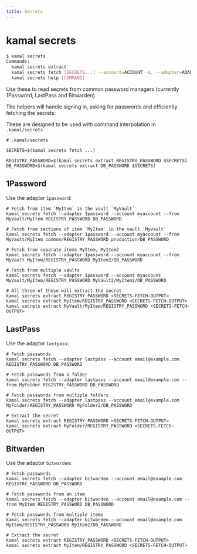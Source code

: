 ```yaml
---
title: Secrets
---
```


# kamal secrets

```bash
$ kamal secrets
Commands:
  kamal secrets extract                                                     # Extract a single secret from the results of a fetch call
  kamal secrets fetch [SECRETS...] --account=ACCOUNT -a, --adapter=ADAPTER  # Fetch secrets from a vault
  kamal secrets help [COMMAND]                                              # Describe subcommands or one specific subcommand
```

Use these to read secrets from common password managers (currently 1Password, LastPass and Bitwarden).

The helpers will handle signing in, asking for passwords and efficiently fetching the secrets:

These are designed to be used with command interpolation in `.kamal/secrets`

```
# .kamal/secrets

SECRETS=$(kamal secrets fetch ...)

REGISTRY_PASSWORD=$(kamal secrets extract REGISTRY_PASSWORD $SECRETS)
DB_PASSWORD=$(kamal secrets extract DB_PASSWORD $SECRETS)
```

## 1Password

Use the adaptor `1password`:

```
# Fetch from item `MyItem` in the vault `MyVault`
kamal secrets fetch --adapter 1password --account myaccount --from MyVault/MyItem REGISTRY_PASSWORD DB_PASSWORD

# Fetch from sections of item `MyItem` in the vault `MyVault`
kamal secrets fetch --adapter 1password --account myaccount --from MyVault/MyItem common/REGISTRY_PASSWORD production/DB_PASSWORD

# Fetch from separate items MyItem, MyItem2
kamal secrets fetch --adapter 1password --account myaccount --from MyVault MyItem/REGISTRY_PASSWORD MyItem2/DB_PASSWORD

# Fetch from multiple vaults
kamal secrets fetch --adapter 1password --account myaccount  MyVault/MyItem/REGISTRY_PASSWORD MyVault2/MyItem2/DB_PASSWORD

# All three of these will extract the secret
kamal secrets extract REGISTRY_PASSWORD <SECRETS-FETCH-OUTPUT>
kamal secrets extract MyItem/REGISTRY_PASSWORD <SECRETS-FETCH-OUTPUT>
kamal secrets extract MyVault/MyItem/REGISTRY_PASSWORD <SECRETS-FETCH-OUTPUT>
```

## LastPass

Use the adaptor `lastpass`:

```
# Fetch passwords
kamal secrets fetch --adapter lastpass --account email@example.com REGISTRY_PASSWORD DB_PASSWORD

# Fetch passwords from a folder
kamal secrets fetch --adapter lastpass --account email@example.com --from MyFolder REGISTRY_PASSWORD DB_PASSWORD

# Fetch passwords from multiple folders
kamal secrets fetch --adapter lastpass --account email@example.com MyFolder/REGISTRY_PASSWORD MyFolder2/DB_PASSWORD

# Extract the secret
kamal secrets extract REGISTRY_PASSWORD <SECRETS-FETCH-OUTPUT>
kamal secrets extract MyFolder/REGISTRY_PASSWORD <SECRETS-FETCH-OUTPUT>
```

## Bitwarden

Use the adaptor `bitwarden`:

```
# Fetch passwords
kamal secrets fetch --adapter bitwarden --account email@example.com REGISTRY_PASSWORD DB_PASSWORD

# Fetch passwords from an item
kamal secrets fetch --adapter bitwarden --account email@example.com --from MyItem REGISTRY_PASSWORD DB_PASSWORD

# Fetch passwords from multiple items
kamal secrets fetch --adapter bitwarden --account email@example.com MyItem/REGISTRY_PASSWORD MyItem2/DB_PASSWORD

# Extract the secret
kamal secrets extract REGISTRY_PASSWORD <SECRETS-FETCH-OUTPUT>
kamal secrets extract MyItem/REGISTRY_PASSWORD <SECRETS-FETCH-OUTPUT>
```
